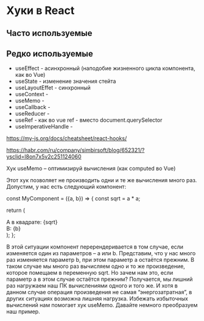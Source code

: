# Хуки в React

## Часто используемые



## Редко используемые


- useEffect - асинхронный (наподобие жизненного цикла компонента, как во Vue)
- useState - изменение значения стейта
- useLayoutEffet - синхронный
- useContext - 
- useMemo - 
- useCallback - 
- useReducer - 
- useRef - как во vue ref - вместо document.querySelector
- useImperativeHandle - 

https://my-js.org/docs/cheatsheet/react-hooks/

https://habr.com/ru/company/simbirsoft/blog/652321/?ysclid=l8on7x5v2c251124060

Хук useMemo – оптимизируй вычисления (как computed во Vue)

Этот хук позволяет не производить одни и те же вычисления много раз. 
Допустим, у нас есть следующий компонент:

const MyComponent = ({a, b}) => {
  const sqrt = a * a;
 
  return (
    <div>
      <div>А в квадрате: {sqrt}</div>
      <div>B: {b}</div>
    </div>
  );
};

В этой ситуации компонент перерендеривается в том случае, если изменяется один из параметров – a или b. Представим, что у нас много раз изменяется параметр b, при этом параметр a остаётся прежним. В таком случае мы много раз вычисляем одно и то же произведение, которое помещаем в переменную sqrt. Но зачем нам это, если параметр a в этом случае остаётся прежним? Получается, мы лишний раз нагружаем наш ПК вычислениями одного и того же. И хотя в данном случае операция произведения не самая “энергозатратная”, в других ситуациях возможна лишняя нагрузка. Избежать избыточных вычислений нам помогает хук useMemo. Давайте немного преобразуем наш пример.
